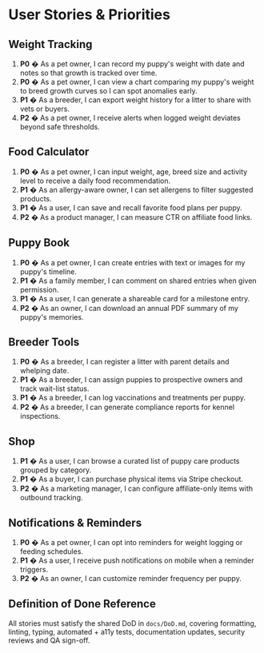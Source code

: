 # User Stories & Priorities

## Weight Tracking

1. **P0** � As a pet owner, I can record my puppy's weight with date and notes so that growth is tracked over time.
2. **P0** � As a pet owner, I can view a chart comparing my puppy's weight to breed growth curves so I can spot anomalies early.
3. **P1** � As a breeder, I can export weight history for a litter to share with vets or buyers.
4. **P2** � As a pet owner, I receive alerts when logged weight deviates beyond safe thresholds.

## Food Calculator

1. **P0** � As a pet owner, I can input weight, age, breed size and activity level to receive a daily food recommendation.
2. **P1** � As an allergy-aware owner, I can set allergens to filter suggested products.
3. **P1** � As a user, I can save and recall favorite food plans per puppy.
4. **P2** � As a product manager, I can measure CTR on affiliate food links.

## Puppy Book

1. **P0** � As a pet owner, I can create entries with text or images for my puppy's timeline.
2. **P1** � As a family member, I can comment on shared entries when given permission.
3. **P1** � As a user, I can generate a shareable card for a milestone entry.
4. **P2** � As an owner, I can download an annual PDF summary of my puppy's memories.

## Breeder Tools

1. **P0** � As a breeder, I can register a litter with parent details and whelping date.
2. **P1** � As a breeder, I can assign puppies to prospective owners and track wait-list status.
3. **P1** � As a breeder, I can log vaccinations and treatments per puppy.
4. **P2** � As a breeder, I can generate compliance reports for kennel inspections.

## Shop

1. **P1** � As a user, I can browse a curated list of puppy care products grouped by category.
2. **P1** � As a buyer, I can purchase physical items via Stripe checkout.
3. **P2** � As a marketing manager, I can configure affiliate-only items with outbound tracking.

## Notifications & Reminders

1. **P0** � As a pet owner, I can opt into reminders for weight logging or feeding schedules.
2. **P1** � As a user, I receive push notifications on mobile when a reminder triggers.
3. **P2** � As an owner, I can customize reminder frequency per puppy.

## Definition of Done Reference

All stories must satisfy the shared DoD in `docs/DoD.md`, covering formatting, linting, typing, automated + a11y tests, documentation updates, security reviews and QA sign-off.

